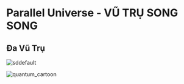 # Parallel Universe - VŨ TRỤ SONG SONG


## Đa Vũ Trụ



![sddefault](https://github.com/ducphamhong/parallel-universe/assets/57616039/5987e001-a149-4536-8180-8f08d332a020)

![quantum_cartoon](https://github.com/ducphamhong/parallel-universe/assets/57616039/e2f89f86-6201-4346-be3e-d1704b3d5baf)




